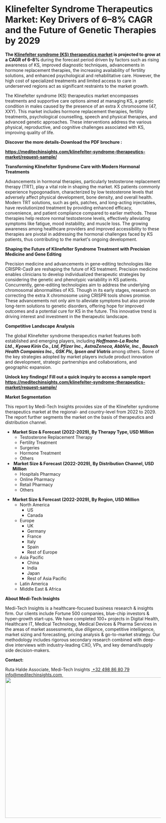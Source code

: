 <H1> Klinefelter Syndrome Therapeutics Market: Key Drivers of 6–8% CAGR and the Future of Genetic Therapies by 2029  </H1>
<strong>The </strong><a href="https://meditechinsights.com/klinefelter-syndrome-therapeutics-market/"><strong>Klinefelter syndrome (KS) therapeutics market</strong></a><strong> is projected to grow at a CAGR of 6–8% </strong>during the forecast period driven by factors such as rising awareness of KS, improved diagnostic techniques, advancements in hormone replacement therapies, the increasing availability of fertility solutions, and enhanced psychological and rehabilitative care. However, the high cost of specialized treatments and limited access to care in underserved regions act as significant restraints to the market growth.

The Klinefelter syndrome (KS) therapeutics market encompasses treatments and supportive care options aimed at managing KS, a genetic condition in males caused by the presence of an extra X chromosome (47, XXY). This market includes hormone replacement therapies, fertility treatments, psychological counselling, speech and physical therapies, and advanced genetic approaches. These interventions address the various physical, reproductive, and cognitive challenges associated with KS, improving quality of life.

<strong>Discover the more details-Download the PDF brochure :</strong>

<a href="https://meditechinsights.com/klinefelter-syndrome-therapeutics-market/request-sample/"><strong>https://meditechinsights.com/klinefelter-syndrome-therapeutics-market/request-sample/</strong></a><strong> </strong>

<strong>Transforming Klinefelter Syndrome Care with Modern Hormonal Treatments</strong>

Advancements in hormonal therapies, particularly testosterone replacement therapy (TRT), play a vital role in shaping the market. KS patients commonly experience hypogonadism, characterized by low testosterone levels that adversely affect physical development, bone density, and overall health. Modern TRT solutions, such as gels, patches, and long-acting injectables, have revolutionized treatment by providing enhanced efficacy, convenience, and patient compliance compared to earlier methods. These therapies help restore normal testosterone levels, effectively alleviating symptoms like fatigue, mood instability, and muscle loss. The growing awareness among healthcare providers and improved accessibility to these therapies are pivotal in addressing the hormonal challenges faced by KS patients, thus contributing to the market's ongoing development.

<strong>Shaping the Future of Klinefelter Syndrome Treatment with Precision Medicine and Gene Editing</strong>

Precision medicine and advancements in gene-editing technologies like CRISPR-Cas9 are reshaping the future of KS treatment. Precision medicine enables clinicians to develop individualized therapeutic strategies by considering the genetic and phenotypic variability in KS patients. Concurrently, gene-editing technologies aim to address the underlying chromosomal abnormalities of KS. Though in its early stages, research on correcting the extra X chromosome using CRISPR tools shows promise. These advancements not only aim to alleviate symptoms but also provide long-term solutions to genetic disorders, offering hope for improved outcomes and a potential cure for KS in the future. This innovative trend is driving interest and investment in the therapeutic landscape.

<strong>Competitive Landscape Analysis</strong>

The global Klinefelter syndrome therapeutics market features both established and emerging players, including <strong><em>Hoffmann-La Roche Ltd., Kyowa Kirin Co., Ltd, Pfizer Inc., AstraZeneca, AbbVie, Inc., Bausch Health Companies Inc., GSK Plc, Ipsen and Viatris </em></strong>among others. Some of the key strategies adopted by market players include product innovation and development, strategic partnerships and collaborations, and geographic expansion.

<strong>Unlock key findings! Fill out a quick inquiry to access a sample report </strong><a href="https://meditechinsights.com/klinefelter-syndrome-therapeutics-market/request-sample/"><strong>https://meditechinsights.com/klinefelter-syndrome-therapeutics-market/request-sample/</strong></a><strong> </strong>

<strong>Market Segmentation</strong>

This report by Medi-Tech Insights provides size of the Klinefelter syndrome therapeutics market at the regional- and country-level from 2022 to 2029. The report further segments the market on the basis of therapeutics and distribution channel.
<ul>
 	<li><strong>Market Size &amp; Forecast (2022-2029), By Therapy Type, USD Million</strong>
<ul>
 	<li>Testosterone Replacement Therapy</li>
 	<li>Fertility Treatment</li>
 	<li>Surgeries</li>
 	<li>Hormone Treatment</li>
 	<li>Others</li>
</ul>
</li>
 	<li><strong> Market Size &amp; Forecast (2022-2029), By Distribution Channel, USD Million</strong>
<ul>
 	<li>Hospitals Pharmacy</li>
 	<li>Online Pharmacy</li>
 	<li>Retail Pharmacy</li>
 	<li>Others</li>
</ul>
</li>
</ul>
<ul>
 	<li><strong>Market Size &amp; Forecast (2022-2029), By Region, USD Million</strong>
<ul>
 	<li>North America
<ul>
 	<li>US</li>
 	<li>Canada</li>
</ul>
</li>
 	<li>Europe
<ul>
 	<li>UK</li>
 	<li>Germany</li>
 	<li>France</li>
 	<li>Italy</li>
 	<li>Spain</li>
 	<li>Rest of Europe</li>
</ul>
</li>
 	<li>Asia Pacific
<ul>
 	<li>China</li>
 	<li>India</li>
 	<li>Japan</li>
 	<li>Rest of Asia Pacific</li>
</ul>
</li>
 	<li>Latin America</li>
 	<li>Middle East &amp; Africa</li>
</ul>
</li>
</ul>
<strong>About Medi-Tech Insights</strong>

Medi-Tech Insights is a healthcare-focused business research &amp; insights firm. Our clients include Fortune 500 companies, blue-chip investors &amp; hyper-growth start-ups. We have completed 100+ projects in Digital Health, Healthcare IT, Medical Technology, Medical Devices &amp; Pharma Services in the areas of market assessments, due diligence, competitive intelligence, market sizing and forecasting, pricing analysis &amp; go-to-market strategy. Our methodology includes rigorous secondary research combined with deep-dive interviews with industry-leading CXO, VPs, and key demand/supply side decision-makers.

<strong>Contact:</strong>

Ruta Halde
Associate, Medi-Tech Insights
<u> +32 498 86 80 79
</u><a href="mailto:info@meditechinsights.com">info@meditechinsights.com</a><u> </u><img class="alignnone size-full wp-image-1369" src="http://dailyinvestorhub.com/wp-content/uploads/2025/02/Klinefelter-Syndrome-Therapeutics-Market.png" alt="" width="752" height="454" />

